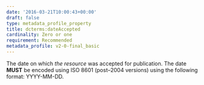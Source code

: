 ```yaml
---
date: '2016-03-21T10:00:43+00:00'
draft: false
type: metadata_profile_property
title: dcterms:dateAccepted
cardinality: Zero or one
requirement: Recommended
metadata_profile: v2-0-final_basic
---
```

The date on which *the resource* was accepted for publication. The date **MUST** be encoded using ISO 8601 (post&#8211;2004 versions) using the following format: YYYY-MM-DD.
